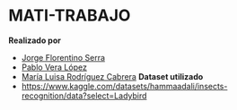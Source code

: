 # MATI-TRABAJO
**Realizado por**
   - [Jorge Florentino Serra](https://github.com/jorgefl8)
   - [Pablo Vera López](https://github.com/pablovl95)
   - [María Luisa Rodríguez Cabrera](https://github.com/marrodcab12)
**Dataset utilizado**
   - https://www.kaggle.com/datasets/hammaadali/insects-recognition/data?select=Ladybird
  

